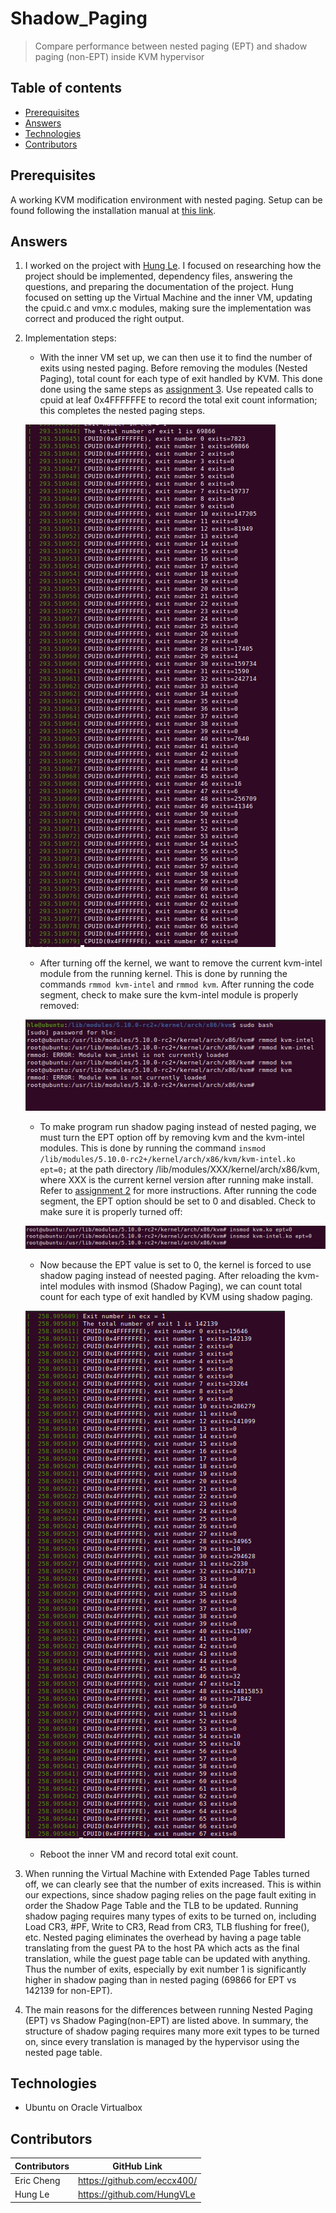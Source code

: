 # Shadow_Paging

> Compare performance between nested paging (EPT) and shadow paging (non-EPT) inside KVM hypervisor

## Table of contents
* [Prerequisites](#prerequisites)
* [Answers](#answers)
* [Technologies](#technologies)
* [Contributors](#contributors)

## Prerequisites

A working KVM modification environment with nested paging. Setup can be found following the installation manual at [this link](https://github.com/eccx400/Virtualization-Technologies/tree/master/3_Instrumentation_via_Hypercall).

## Answers

1. I worked on the project with [Hung Le](https://github.com/HungVLe). I focused on researching how the project should be implemented, dependency files, answering the questions, and preparing the documentation of the project. Hung focused on setting up the Virtual Machine and the inner VM, updating the cpuid.c and vmx.c modules, making sure the implementation was correct and produced the right output.

2. Implementation steps:
    - With the inner VM set up, we can then use it to find the number of exits using nested paging. Before removing the modules (Nested Paging), total count for each type of exit handled by KVM. This done done using the same steps as [assignment 3](https://github.com/eccx400/Virtualization-Technologies/tree/master/3_Instrumentation_via_Hypercall). Use repeated calls to cpuid at leaf 0x4FFFFFFE to record the total exit count information; this completes the nested paging steps. 

    ![](./nested_paging.jpeg)

    -  After turning off the kernel, we want to remove the current kvm-intel module from the running kernel. This is done by running the commands `rmmod kvm-intel` and `rmmod kvm`. After running the code segment, check to make sure the kvm-intel module is properly removed:

    ![](./rmmod.jpeg)

    - To make program run shadow paging instead of nested paging, we must turn the EPT option off by removing kvm and the kvm-intel modules. This is done by running the command `insmod /lib/modules/5.10.0-rc2+/kernel/arch/x86/kvm/kvm-intel.ko ept=0;` at the path directory /lib/modules/XXX/kernel/arch/x86/kvm, where XXX is the current kernel version after running make install. Refer to [assignment 2](https://github.com/eccx400/Virtualization-Technologies/tree/master/2_KVM_Modification) for more instructions. After running the code segment, the EPT option should be set to 0 and disabled. Check to make sure it is properly turned off:

    ![](./insmod.jpeg)

    - Now because the EPT value is set to 0, the kernel is forced to use shadow paging instead of neested paging. After reloading the kvm-intel modules with insmod (Shadow Paging), we can count total count for each type of exit handled by KVM using shadow paging.

    ![](./shadow_paging.png)

    - Reboot the inner VM and record total exit count.
    
3. When running the Virtual Machine with Extended Page Tables turned off, we can clearly see that the number of exits increased. This is within our expections, since shadow paging relies on the page fault exiting in order the Shadow Page Table and the TLB to be updated. Running shadow paging requires many types of exits to be turned on, including Load CR3, #PF, Write to CR3, Read from CR3, TLB flushing for free(), etc.  Nested paging eliminates the overhead by having a page table translating from the guest PA to the host PA which acts as the final translation, while the guest page table can be updated with anything. Thus the number of exits, especially by exit number 1 is significantly higher in shadow paging than in nested paging (69866 for EPT vs 142139 for non-EPT).

4. The main reasons for the differences between running Nested Paging (EPT) vs Shadow Paging(non-EPT) are listed above. In summary, the structure of shadow paging requires many more exit types to be turned on, since every translation is managed by the hypervisor using the nested page table.

## Technologies
* Ubuntu on Oracle Virtualbox

## Contributors

| Contributors | GitHub Link                 |
|--------------|-----------------------------|
| Eric Cheng   | https://github.com/eccx400/ |
| Hung Le      | https://github.com/HungVLe  |
